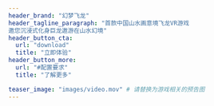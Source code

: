 ```yaml
---
header_brand: "幻梦飞龙"
header_tagline_paragraph: "首款中国山水画意境飞龙VR游戏
邀您沉浸式化身巨龙遨游在山水幻境"
header_button_cta:
  url: "download"
  title: "立即体验"
header_button_more:
  url: "#配置要求"
  title: "了解更多"

teaser_image: "images/video.mov" # 请替换为游戏相关的预告图
---
```



